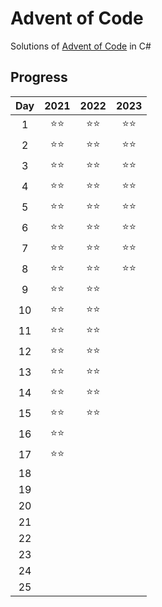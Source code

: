 # Advent of Code
Solutions of [Advent of Code](https://adventofcode.com/) in C#

## Progress
| Day | 2021 | 2022 | 2023 |
|:---:|:----:|:----:|:----:|
|  1  |  ⭐⭐  |  ⭐⭐  |  ⭐⭐  |
|  2  |  ⭐⭐  |  ⭐⭐  |  ⭐⭐  |
|  3  |  ⭐⭐  |  ⭐⭐  |  ⭐⭐  |
|  4  |  ⭐⭐  |  ⭐⭐  |  ⭐⭐  |
|  5  |  ⭐⭐  |  ⭐⭐  |  ⭐⭐  |
|  6  |  ⭐⭐  |  ⭐⭐  |  ⭐⭐  |
|  7  |  ⭐⭐  |  ⭐⭐  |  ⭐⭐  |
|  8  |  ⭐⭐  |  ⭐⭐  |  ⭐⭐  |
|  9  |  ⭐⭐  |  ⭐⭐  |
|  10 |  ⭐⭐  |  ⭐⭐  |
|  11 |  ⭐⭐  |  ⭐⭐  |
|  12 |  ⭐⭐  |  ⭐⭐  |
|  13 |  ⭐⭐  |  ⭐⭐  |
|  14 |  ⭐⭐  |  ⭐⭐  |
|  15 |  ⭐⭐  |  ⭐⭐  |
|  16 |  ⭐⭐  |      |
|  17 |  ⭐⭐  |      |
|  18 |      |      |
|  19 |      |      |
|  20 |      |      |
|  21 |      |      |
|  22 |      |      |
|  23 |      |      |
|  24 |      |      |
|  25 |      |      |
